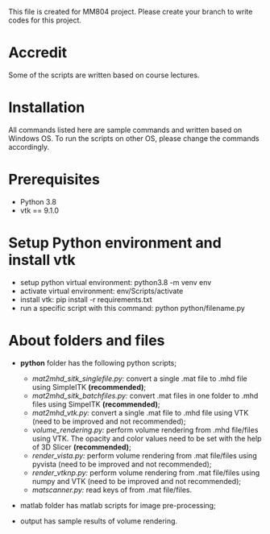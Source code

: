 This file is created for MM804 project. Please create your branch to write codes for this project.

# Accredit
Some of the scripts are written based on course lectures.

# Installation
All commands listed here are sample commands and written based on Windows OS. To run the scripts on other OS, please change the commands accordingly.

# Prerequisites
* Python 3.8
* vtk == 9.1.0

# Setup Python environment and install vtk
*	setup python virtual environment: python3.8 -m venv env
*	activate virtual environment: env/Scripts/activate
*	install vtk: pip install -r requirements.txt
*	run a specific script with this command: python python/filename.py

# About folders and files
* **python** folder has the following python scripts;
  * *mat2mhd_sitk_singlefile.py:* convert a single .mat file to .mhd file using SimpleITK **(recommended)**;
  * *mat2mhd_sitk_batchfiles.py:* convert .mat files in one folder to .mhd files using SimpeITK **(recommended)**;
  * *mat2mhd_vtk.py:* convert a single .mat file to .mhd file using VTK (need to be improved and not recommended);
  * *volume_rendering.py:* perform volume rendering from .mhd file/files using VTK. The opacity and color values need to be set with the help of 3D Slicer **(recommended)**;
  * *render_vista.py:* perform volume rendering from .mat file/files using pyvista (need to be improved and not recommended);
  * *render_vtknp.py:* perform volume rendering from .mat file/files using numpy and VTK (need to be improved and not recommended);
  * *matscanner.py:* read keys of from .mat file/files.

* matlab folder has matlab scripts for image pre-processing;
* output has sample results of volume rendering.

